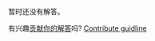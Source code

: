 
暂时还没有解答。

有兴趣[贡献你的解答](https://github.com/BFEdev/BFE.dev-solutions/blob/main/problem/the-angle-between-hour-hand-and-minute-hand-of-a-clock_zh.md)吗? [Contribute guidline](https://github.com/BFEdev/BFE.dev-solutions#how-to-contribute)

